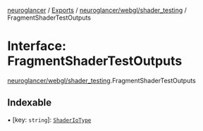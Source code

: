 [neuroglancer](../README.md) / [Exports](../modules.md) / [neuroglancer/webgl/shader\_testing](../modules/neuroglancer_webgl_shader_testing.md) / FragmentShaderTestOutputs

# Interface: FragmentShaderTestOutputs

[neuroglancer/webgl/shader_testing](../modules/neuroglancer_webgl_shader_testing.md).FragmentShaderTestOutputs

## Indexable

▪ [key: `string`]: [`ShaderIoType`](../modules/neuroglancer_webgl_shader_testing.md#shaderiotype)
